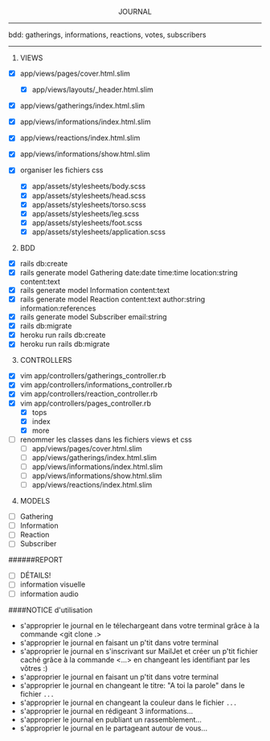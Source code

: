 <p align="center">JOURNAL</p>

-------------------
bdd: gatherings, informations, reactions, votes, subscribers

------------------
1. VIEWS
- [x] app/views/pages/cover.html.slim
  - [x] app/views/layouts/\_header.html.slim
- [x] app/views/gatherings/index.html.slim
- [x] app/views/informations/index.html.slim
- [x] app/views/reactions/index.html.slim
- [x] app/views/informations/show.html.slim

- [x] organiser les fichiers css
  - [x] app/assets/stylesheets/body.scss
  - [x] app/assets/stylesheets/head.scss
  - [x] app/assets/stylesheets/torso.scss
  - [x] app/assets/stylesheets/leg.scss
  - [x] app/assets/stylesheets/foot.scss
  - [x] app/assets/stylesheets/application.scss

2. BDD
- [x] rails db:create
- [x] rails generate model Gathering date:date time:time location:string content:text
- [x] rails generate model Information content:text
- [x] rails generate model Reaction content:text author:string information:references
- [x] rails generate model Subscriber email:string
- [x] rails db:migrate
- [x] heroku run rails db:create
- [x] heroku run rails db:migrate

3. CONTROLLERS
- [x] vim app/controllers/gatherings_controller.rb
- [x] vim app/controllers/informations_controller.rb
- [x] vim app/controllers/reaction_controller.rb
- [x] vim app/controllers/pages_controller.rb
  - [x] tops
  - [x] index
  - [x] more

- [ ] renommer les classes dans les fichiers views et css
  - [ ] app/views/pages/cover.html.slim
  - [ ] app/views/gatherings/index.html.slim
  - [ ] app/views/informations/index.html.slim
  - [ ] app/views/informations/show.html.slim
  - [ ] app/views/reactions/index.html.slim

4. MODELS
- [ ] Gathering
- [ ] Information
- [ ] Reaction
- [ ] Subscriber

######REPORT
- [ ] DÉTAILS!
- [ ] information visuelle
- [ ] information audio

####NOTICE d'utilisation
* s'approprier le journal en le télechargeant dans votre terminal grâce à la commande <git clone .>  
* s'approprier le journal en faisant un p'tit <bundle> dans votre terminal
* s'approprier le journal en s'inscrivant sur MailJet et créer un p'tit fichier caché grâce à la commande <...> en changeant les identifiant par les vôtres   :)
* s'approprier le journal en faisant un p'tit <bundle> dans votre terminal
* s'approprier le journal en changeant le titre: "A toi la parole" dans le fichier `...`
* s'approprier le journal en changeant la couleur dans le fichier `...`
* s'approprier le journal en rédigeant 3 informations...
* s'approprier le journal en publiant un rassemblement...
* s'approprier le journal en le partageant autour de vous...
